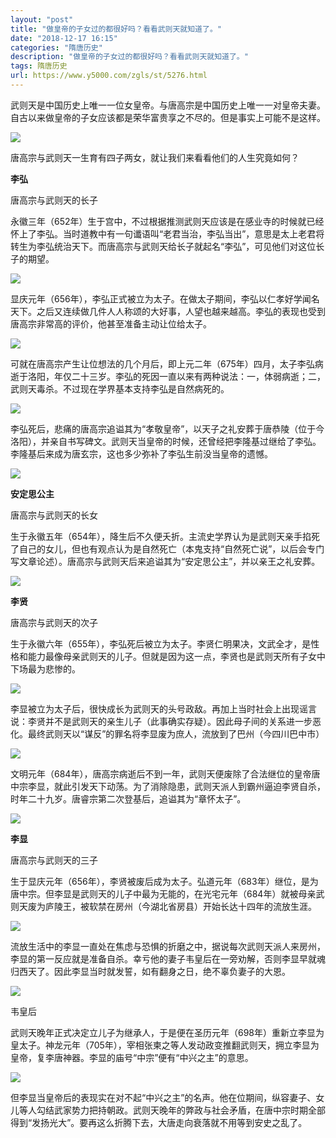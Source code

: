 ```yaml
---
layout: "post"
title: "做皇帝的子女过的都很好吗？看看武则天就知道了。"
date: "2018-12-17 16:15"
categories: "隋唐历史"
description: "做皇帝的子女过的都很好吗？看看武则天就知道了。"
tags: 隋唐历史
url: https://www.y5000.com/zgls/st/5276.html
---
```






武则天是中国历史上唯一一位女皇帝。与唐高宗是中国历史上唯一一对皇帝夫妻。自古以来做皇帝的子女应该都是荣华富贵享之不尽的。但是事实上可能不是这样。

![](https://img.y5000.com/uploads/allimg/161116/11032362T-0.jpg)

唐高宗与武则天一生育有四子两女，就让我们来看看他们的人生究竟如何？

**李弘**

唐高宗与武则天的长子

永徽三年（652年）生于宫中，不过根据推测武则天应该是在感业寺的时候就已经怀上了李弘。当时道教中有一句谶语叫“老君当治，李弘当出”，意思是太上老君将转生为李弘统治天下。而唐高宗与武则天给长子就起名“李弘”，可见他们对这位长子的期望。

![](https://img.y5000.com/uploads/allimg/161116/110323I06-1.jpg)

显庆元年（656年），李弘正式被立为太子。在做太子期间，李弘以仁孝好学闻名天下。之后又连续做几件人人称颂的大好事，人望也越来越高。李弘的表现也受到唐高宗非常高的评价，他甚至准备主动让位给太子。

![](https://img.y5000.com/uploads/allimg/161116/110323M47-2.jpg)

可就在唐高宗产生让位想法的几个月后，即上元二年（675年）四月，太子李弘病逝于洛阳，年仅二十三岁。李弘的死因一直以来有两种说法：一，体弱病逝；二，武则天毒杀。不过现在学界基本支持李弘是自然病死的。

![](https://img.y5000.com/uploads/allimg/161116/1103236095-3.jpg)

李弘死后，悲痛的唐高宗追谥其为“孝敬皇帝”，以天子之礼安葬于唐恭陵（位于今洛阳），并亲自书写碑文。武则天当皇帝的时候，还曾经把李隆基过继给了李弘。李隆基后来成为唐玄宗，这也多少弥补了李弘生前没当皇帝的遗憾。

![](https://img.y5000.com/uploads/allimg/161116/110323H33-4.jpg)

**安定思公主**

唐高宗与武则天的长女

生于永徽五年（654年），降生后不久便夭折。主流史学界认为是武则天亲手掐死了自己的女儿，但也有观点认为是自然死亡（本鬼支持“自然死亡说”，以后会专门写文章论述）。唐高宗与武则天后来追谥其为“安定思公主”，并以亲王之礼安葬。

![](https://img.y5000.com/uploads/allimg/161116/8-161116105009294.jpg)

**李贤**

唐高宗与武则天的次子

生于永徽六年（655年），李弘死后被立为太子。李贤仁明果决，文武全才，是性格和能力最像母亲武则天的儿子。但就是因为这一点，李贤也是武则天所有子女中下场最为悲惨的。

![](https://img.y5000.com/uploads/allimg/161116/11032352Q-5.jpg)

李显被立为太子后，很快成长为武则天的头号政敌。再加上当时社会上出现谣言说：李贤并不是武则天的亲生儿子（此事确实存疑）。因此母子间的关系进一步恶化。最终武则天以“谋反”的罪名将李显废为庶人，流放到了巴州（今四川巴中市）

![](https://img.y5000.com/uploads/allimg/161116/1103233440-6.jpg)

文明元年（684年），唐高宗病逝后不到一年，武则天便废除了合法继位的皇帝唐中宗李显，就此引发天下动荡。为了消除隐患，武则天派人到霸州逼迫李贤自杀，时年二十九岁。唐睿宗第二次登基后，追谥其为“章怀太子”。

![](https://img.y5000.com/uploads/allimg/161116/8-16111610503M13.jpg)

**李显**

唐高宗与武则天的三子

生于显庆元年（656年），李贤被废后成为太子。弘道元年（683年）继位，是为唐中宗。但李显是武则天的儿子中最为无能的，在光宅元年（684年）就被母亲武则天废为庐陵王，被软禁在房州（今湖北省房县）开始长达十四年的流放生涯。

![](https://img.y5000.com/uploads/allimg/161116/1103235214-7.jpg)

流放生活中的李显一直处在焦虑与恐惧的折磨之中，据说每次武则天派人来房州，李显的第一反应就是准备自杀。幸亏他的妻子韦皇后在一旁劝解，否则李显早就魂归西天了。因此李显当时就发誓，如有翻身之日，绝不辜负妻子的大恩。

![](https://img.y5000.com/uploads/allimg/161116/8-16111610504AL.jpg)

韦皇后

武则天晚年正式决定立儿子为继承人，于是便在圣历元年（698年）重新立李显为皇太子。神龙元年（705年），宰相张柬之等人发动政变推翻武则天，拥立李显为皇帝，复李唐神器。李显的庙号“中宗”便有“中兴之主”的意思。

![](https://img.y5000.com/uploads/allimg/161116/8-16111610505C40.jpg)

但李显当皇帝后的表现实在对不起“中兴之主”的名声。他在位期间，纵容妻子、女儿等人勾结武家势力把持朝政。武则天晚年的弊政与社会矛盾，在唐中宗时期全部得到“发扬光大”。要再这么折腾下去，大唐走向衰落就不用等到安史之乱了。
